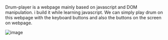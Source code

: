 Drum-player is a webpage mainly based on javascript and DOM manipulation. i build it while learning javascript.
We can simply play drum on this webpage with the keyboard buttons and also the buttons on the screen on webpage.

![image](https://user-images.githubusercontent.com/68100794/164980417-5ef0f85e-0ab7-4c0e-8ab4-ea4d219b8e1a.png)
